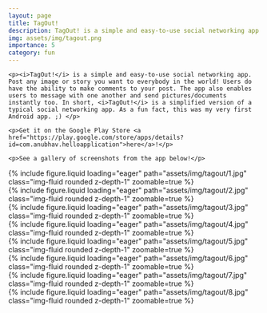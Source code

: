 ```yaml
---
layout: page
title: TagOut!
description: TagOut! is a simple and easy-to-use social networking app. (July 2021)
img: assets/img/tagout.png
importance: 5
category: fun
---
```


<div>

    <p><i>TagOut!</i> is a simple and easy-to-use social networking app. Post any image or story you want to everybody in the world! Users do have the ability to make comments to your post. The app also enables users to message with one another and send pictures/documents instantly too. In short, <i>TagOut!</i> is a simplified version of a typical social networking app. As a fun fact, this was my very first Android app. ;) </p>

    <p>Get it on the Google Play Store <a href="https://play.google.com/store/apps/details?id=com.anubhav.helloapplication">here</a>!</p>

    <p>See a gallery of screenshots from the app below!</p>

</div>

<div class="row">
    <div class="col-sm mt-3 mt-md-0">
        {% include figure.liquid loading="eager" path="assets/img/tagout/1.jpg" class="img-fluid rounded z-depth-1" zoomable=true %}
    </div>
    <div class="col-sm mt-3 mt-md-0">
        {% include figure.liquid loading="eager" path="assets/img/tagout/2.jpg" class="img-fluid rounded z-depth-1" zoomable=true %}
    </div>
</div>

<div class="row">
    <div class="col-sm mt-3 mt-md-0">
        {% include figure.liquid loading="eager" path="assets/img/tagout/3.jpg" class="img-fluid rounded z-depth-1" zoomable=true %}
    </div>
    <div class="col-sm mt-3 mt-md-0">
        {% include figure.liquid loading="eager" path="assets/img/tagout/4.jpg" class="img-fluid rounded z-depth-1" zoomable=true %}
    </div>
</div>

<div class="row">
    <div class="col-sm mt-3 mt-md-0">
        {% include figure.liquid loading="eager" path="assets/img/tagout/5.jpg" class="img-fluid rounded z-depth-1" zoomable=true %}
    </div>
    <div class="col-sm mt-3 mt-md-0">
        {% include figure.liquid loading="eager" path="assets/img/tagout/6.jpg" class="img-fluid rounded z-depth-1" zoomable=true %}
    </div>
</div>

<div class="row">
    <div class="col-sm mt-3 mt-md-0">
        {% include figure.liquid loading="eager" path="assets/img/tagout/7.jpg" class="img-fluid rounded z-depth-1" zoomable=true %}
    </div>
    <div class="col-sm mt-3 mt-md-0">
        {% include figure.liquid loading="eager" path="assets/img/tagout/8.jpg" class="img-fluid rounded z-depth-1" zoomable=true %}
    </div>
</div>

